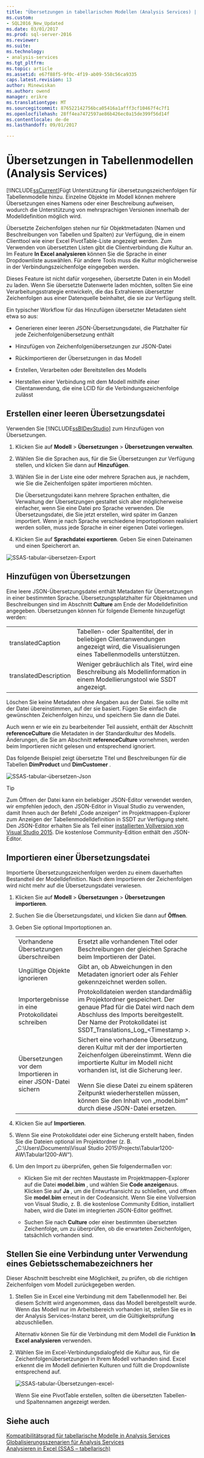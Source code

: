 ```yaml
---
title: "Übersetzungen in tabellarischen Modellen (Analysis Services) | Microsoft Docs"
ms.custom:
- SQL2016_New_Updated
ms.date: 03/01/2017
ms.prod: sql-server-2016
ms.reviewer: 
ms.suite: 
ms.technology:
- analysis-services
ms.tgt_pltfrm: 
ms.topic: article
ms.assetid: e67f88f5-9f0c-4f19-ab09-558c56ca9335
caps.latest.revision: 13
author: Minewiskan
ms.author: owend
manager: erikre
ms.translationtype: MT
ms.sourcegitcommit: 876522142756bca05416a1afff3cf10467f4c7f1
ms.openlocfilehash: 28ff4ea7472597ae86b426ec0a15de399f56d14f
ms.contentlocale: de-de
ms.lasthandoff: 09/01/2017

---
```

# <a name="translations-in-tabular-models-analysis-services"></a>Übersetzungen in Tabellenmodellen (Analysis Services)
  [!INCLUDE[ssCurrent](../../includes/sscurrent-md.md)]Fügt Unterstützung für übersetzungszeichenfolgen für Tabellenmodelle hinzu. Einzelne Objekte im Modell können mehrere Übersetzungen eines Namens oder einer Beschreibung aufweisen, wodurch die Unterstützung von mehrsprachigen Versionen innerhalb der Modelldefinition möglich wird.  
  
 Übersetzte Zeichenfolgen stehen nur für Objektmetadaten (Namen und Beschreibungen von Tabellen und Spalten) zur Verfügung, die in einem Clienttool wie einer Excel PivotTable-Liste angezeigt werden.  Zum Verwenden von übersetzten Listen gibt die Clientverbindung die Kultur an. Im Feature **In Excel analysieren** können Sie die Sprache in einer Dropdownliste auswählen. Für andere Tools muss die Kultur möglicherweise in der Verbindungszeichenfolge eingegeben werden.  
  
 Dieses Feature ist nicht dafür vorgesehen, übersetzte Daten in ein Modell zu laden. Wenn Sie übersetzte Datenwerte laden möchten, sollten Sie eine Verarbeitungsstrategie entwickeln, die das Extrahieren übersetzter Zeichenfolgen aus einer Datenquelle beinhaltet, die sie zur Verfügung stellt.  
  
 Ein typischer Workflow für das Hinzufügen übersetzter Metadaten sieht etwa so aus:  
  
-   Generieren einer leeren JSON-Übersetzungsdatei, die Platzhalter für jede Zeichenfolgenübersetzung enthält  
  
-   Hinzufügen von Zeichenfolgenübersetzungen zur JSON-Datei  
  
-   Rückímportieren der Übersetzungen in das Modell  
  
-   Erstellen, Verarbeiten oder Bereitstellen des Modells  
  
-   Herstellen einer Verbindung mit dem Modell mithilfe einer Clientanwendung, die eine LCID für die Verbindungszeichenfolge zulässt  
  
## <a name="create-an-empty-translation-file"></a>Erstellen einer leeren Übersetzungsdatei  
 Verwenden Sie [!INCLUDE[ssBIDevStudio](../../includes/ssbidevstudio-md.md)] zum Hinzufügen von Übersetzungen.  
  
1.  Klicken Sie auf **Modell** > **Übersetzungen** > **Übersetzungen verwalten**.  
  
2.  Wählen Sie die Sprachen aus, für die Sie Übersetzungen zur Verfügung stellen, und klicken Sie dann auf **Hinzufügen**.  
  
3.  Wählen Sie in der Liste eine oder mehrere Sprachen aus, je nachdem, wie Sie die Zeichenfolgen später importieren möchten.  
  
     Die Übersetzungsdatei kann mehrere Sprachen enthalten, die Verwaltung der Übersetzungen gestaltet sich aber möglicherweise einfacher, wenn Sie eine Datei pro Sprache verwenden. Die Übersetzungsdatei, die Sie jetzt erstellen, wird später im Ganzen importiert. Wenn je nach Sprache verschiedene Importoptionen realisiert werden sollen, muss jede Sprache in einer eigenen Datei vorliegen.  
  
4.  Klicken Sie auf **Sprachdatei exportieren**.  Geben Sie einen Dateinamen und einen Speicherort an.  
  
 ![SSAS-tabular-übersetzen-Export](../../analysis-services/tabular-models/media/ssas-tabular-translate-export.png "Ssas-tabular-übersetzen-Export")  
  
## <a name="add-translations"></a>Hinzufügen von Übersetzungen  
 Eine leere JSON-Übersetzungsdatei enthält Metadaten für Übersetzungen in einer bestimmten Sprache. Übersetzungsplatzhalter für Objektnamen und Beschreibungen sind im Abschnitt **Culture** am Ende der Modelldefinition angegeben. Übersetzungen können für folgende Elemente hinzugefügt werden:  
  
|||  
|-|-|  
|translatedCaption|Tabellen- oder Spaltentitel, der in beliebigen Clientanwendungen angezeigt wird, die Visualisierungen eines Tabellenmodells unterstützen.|  
|translatedDescription|Weniger gebräuchlich als Titel, wird eine Beschreibung als Modellinformation in einem Modellierungstool wie SSDT angezeigt.|  
  
 Löschen Sie keine Metadaten ohne Angaben aus der Datei.  Sie sollte mit der Datei übereinstimmen, auf der sie basiert. Fügen Sie einfach die gewünschten Zeichenfolgen hinzu, und speichern Sie dann die Datei.  
  
 Auch wenn er wie ein zu bearbeitender Teil aussieht, enthält der Abschnitt  **referenceCulture** die Metadaten in der Standardkultur des Modells. Änderungen, die Sie am Abschnitt **referenceCulture** vornehmen, werden beim Importieren nicht gelesen und entsprechend ignoriert.  
  
 Das folgende Beispiel zeigt übersetzte Titel und Beschreibungen für die Tabellen **DimProduct** und **DimCustomer** .  
  
 ![SSAS-tabular-übersetzen-Json](../../analysis-services/tabular-models/media/ssas-tabular-translate-json.png "Ssas-tabular-übersetzen-Json")  
  
> [!TIP]  
>  Zum Öffnen der Datei kann ein beliebiger JSON-Editor verwendet werden, wir empfehlen jedoch, den JSON-Editor in Visual Studio zu verwenden, damit Ihnen auch der Befehl „Code anzeigen“ im Projektmappen-Explorer zum Anzeigen der Tabellenmodelldefinition in SSDT zur Verfügung steht. Den JSON-Editor erhalten Sie als Teil einer [installierten Vollversion von Visual Studio 2015](https://www.visualstudio.com/en-us/downloads/download-visual-studio-vs.aspx). Die kostenlose Community-Edition enthält den JSON-Editor.  
  
## <a name="import-a-translation-file"></a>Importieren einer Übersetzungsdatei  
 Importierte Übersetzungszeichenfolgen werden zu einem dauerhaften Bestandteil der Modelldefinition. Nach dem Importieren der Zeichenfolgen wird nicht mehr auf die Übersetzungsdatei verwiesen.  
  
1.  Klicken Sie auf **Modell** > **Übersetzungen** > **Übersetzungen importieren**.  
  
2.  Suchen Sie die Übersetzungsdatei, und klicken Sie dann auf **Öffnen**.  
  
3.  Geben Sie optional Importoptionen an.  
  
    |||  
    |-|-|  
    |Vorhandene Übersetzungen überschreiben|Ersetzt alle vorhandenen Titel oder Beschreibungen der gleichen Sprache beim Importieren der Datei.|  
    |Ungültige Objekte ignorieren|Gibt an, ob Abweichungen in den Metadaten ignoriert oder als Fehler gekennzeichnet werden sollen.|  
    |Importergebnisse in eine Protokolldatei schreiben|Protokolldateien werden standardmäßig im Projektordner gespeichert. Der genaue Pfad für die Datei wird nach dem Abschluss des Imports bereitgestellt. Der Name der Protokolldatei ist SSDT_Translations_Log_\<Timestamp >.|  
    |Übersetzungen vor dem Importieren in einer JSON-Datei sichern|Sichert eine vorhandene Übersetzung, deren Kultur mit der der importierten Zeichenfolgen übereinstimmt.  Wenn die importierte Kultur im Modell nicht vorhanden ist, ist die Sicherung leer.<br /><br /> Wenn Sie diese Datei zu einem späteren Zeitpunkt wiederherstellen müssen, können Sie den Inhalt von „model.bim“ durch diese JSON-Datei ersetzen.|  
  
4.  Klicken Sie auf **Importieren**.  
  
5.  Wenn Sie eine Protokolldatei oder eine Sicherung erstellt haben, finden Sie die Dateien optional im Projektordner (z. B. „C:\Users\Documents\Visual Studio 2015\Projects\Tabular1200-AW\Tabular1200-AW“).  
  
6.  Um den Import zu überprüfen, gehen Sie folgendermaßen vor:  
  
    -   Klicken Sie mit der rechten Maustaste im Projektmappen-Explorer auf die Datei **model.bim** , und wählen Sie **Code anzeigen**aus. Klicken Sie auf **Ja** , um die Entwurfsansicht zu schließen, und öffnen Sie **model.bim** erneut in der Codeansicht.  Wenn Sie eine Vollversion von Visual Studio, z. B. die kostenlose Community Edition, installiert haben, wird die Datei im integrierten JSON-Editor geöffnet.  
  
    -   Suchen Sie nach **Culture** oder einer bestimmten übersetzten Zeichenfolge, um zu überprüfen, ob die erwarteten Zeichenfolgen, tatsächlich vorhanden sind.  
  
## <a name="connect-using-a-locale-identifier"></a>Stellen Sie eine Verbindung unter Verwendung eines Gebietsschemabezeichners her  
 Dieser Abschnitt beschreibt eine Möglichkeit, zu prüfen, ob die richtigen Zeichenfolgen vom Modell zurückgegeben werden.  
  
1.  Stellen Sie in Excel eine Verbindung mit dem Tabellenmodell her. Bei diesem Schritt wird angenommen, dass das Modell bereitgestellt wurde. Wenn das Modell nur im Arbeitsbereich vorhanden ist, stellen Sie es in der Analysis Services-Instanz bereit, um die Gültigkeitsprüfung abzuschließen.  
  
     Alternativ können Sie für die Verbindung mit dem Modell die Funktion **In Excel analysieren** verwenden.  
  
2.  Wählen Sie im Excel-Verbindungsdialogfeld die Kultur aus, für die Zeichenfolgenübersetzungen in Ihrem Modell vorhanden sind. Excel erkennt die im Modell definierten Kulturen und füllt die Dropdownliste entsprechend auf.  
  
     ![SSAS-tabular-Übersetzungen-excel-](../../analysis-services/tabular-models/media/ssas-tabular-translations-excel.png "Ssas-tabular-Übersetzungen-excel")  
  
     Wenn Sie eine PivotTable erstellen, sollten die übersetzten Tabellen- und Spaltennamen angezeigt werden.  
  
## <a name="see-also"></a>Siehe auch  
 [Kompatibilitätsgrad für tabellarische Modelle in Analysis Services](../../analysis-services/tabular-models/compatibility-level-for-tabular-models-in-analysis-services.md)   
 [Globalisierungsszenarien für Analysis Services](../../analysis-services/globalization-scenarios-for-analysis-services.md)   
 [Analysieren in Excel &#40;SSAS – tabellarisch&#41;](../../analysis-services/tabular-models/analyze-in-excel-ssas-tabular.md)  
  
  
